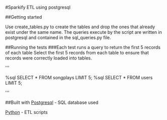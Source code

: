 #Sparkify ETL using postgresql

##Getting started

Use create_tables.py to create the tables and drop the ones that already exist
under the same name. The queries execute by the script are written in postgresql and
contained in the sql_queries.py file.


##Running the tests
###Each test runs a query to return the first 5 records of each table
Select the first 5 records from each table to ensure that records were correctly
 loaded into tables.

'''

%sql SELECT * FROM songplays LIMIT 5;
%sql SELECT * FROM users LIMIT 5;

'''

##Built with
[Postgresql](https://www.postgresql.org/docs/) - SQL database used

[Python](https://www.python.org/) - ETL scripts
